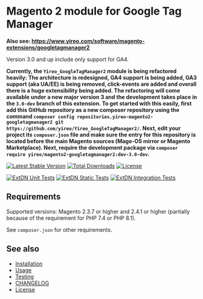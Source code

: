 # Magento 2 module for Google Tag Manager

**Also see: https://www.yireo.com/software/magento-extensions/googletagmanager2**

Version 3.0 and up include only support for GA4.

**Currently, the `Yireo_GoogleTagManager2` module is being refactored heavily: The architecture is redesigned, GA4 support is being added, GA3 support (aka UA/EE) is being removed, click-events are added and overall there is a huge extensibility being added. The refactoring will come available under a new major version 3 and the development takes place in the `3.0-dev` branch of this extension. To get started with this easily, first add this GitHub repository as a new composer repository using the command `composer config repositories.yireo-magento2-googletagmanager2 git https://github.com/yireo/Yireo_GoogleTagManager2/`. Next, edit your project its `composer.json` file and make sure the entry for this repository is located before the main Magento sources (Mage-OS mirror or Magento Marketplace). Next, require the development package via `composer require yireo/magento2-googletagmanager2:dev-3.0-dev`.**

[![Latest Stable Version](https://poser.pugx.org/yireo/magento2-googletagmanager2/v)](//packagist.org/packages/yireo/magento2-googletagmanager2) [![Total Downloads](https://poser.pugx.org/yireo/magento2-googletagmanager2/downloads)](//packagist.org/packages/yireo/magento2-googletagmanager2)  [![License](https://poser.pugx.org/yireo/magento2-googletagmanager2/license)](//packagist.org/packages/yireo/magento2-googletagmanager2)

[![ExtDN Unit Tests](https://github.com/yireo/Yireo_GoogleTagManager2/actions/workflows/extdn-unit-tests.yml/badge.svg)](https://github.com/yireo/Yireo_GoogleTagManager2/actions/workflows/extdn-unit-tests.yml)
[![ExtDN Static Tests](https://github.com/yireo/Yireo_GoogleTagManager2/actions/workflows/extdn-static-tests.yml/badge.svg)](https://github.com/yireo/Yireo_GoogleTagManager2/actions/workflows/extdn-static-tests.yml)
[![ExtDN Integration Tests](https://github.com/yireo/Yireo_GoogleTagManager2/actions/workflows/extdn-integration-tests.yml/badge.svg)](https://github.com/yireo/Yireo_GoogleTagManager2/actions/workflows/extdn-integration-tests.yml)

## Requirements
Supported versions: Magento 2.3.7 or higher and 2.4.1 or higher (partially because of the requirement for PHP 7.4 or PHP 8.1).

See `composer.json` for other requirements.

## See also
- [Installation](INSTALL.md)
- [Usage](USAGE.md)
- [Testing](TESTING.md)
- [CHANGELOG](CHANGELOG.md)
- [License](LICENSE.txt)
